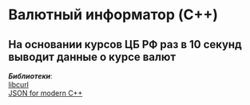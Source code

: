# Валютный информатор (C++)
## На основании курсов ЦБ РФ раз в 10 секунд выводит данные о курсе валют
***Библиотеки***:<br/>
[libcurl](https://curl.se/libcurl/)<br/>
[JSON for modern C++](https://github.com/nlohmann/json)
